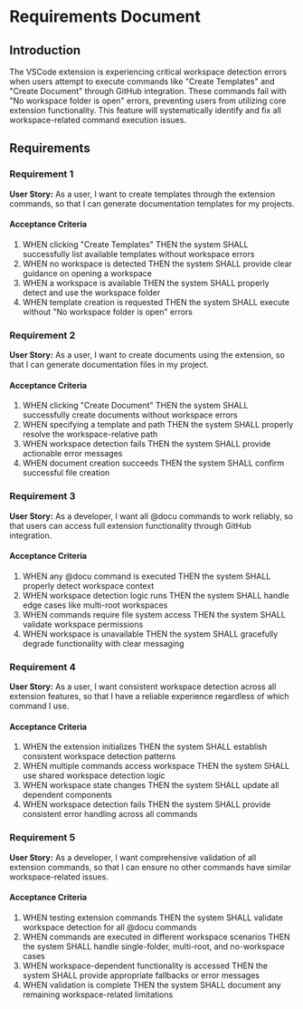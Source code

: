 # Requirements Document

## Introduction

The VSCode extension is experiencing critical workspace detection errors when users attempt to execute commands like "Create Templates" and "Create Document" through GitHub integration. These commands fail with "No workspace folder is open" errors, preventing users from utilizing core extension functionality. This feature will systematically identify and fix all workspace-related command execution issues.

## Requirements

### Requirement 1

**User Story:** As a user, I want to create templates through the extension commands, so that I can generate documentation templates for my projects.

#### Acceptance Criteria

1. WHEN clicking "Create Templates" THEN the system SHALL successfully list available templates without workspace errors
2. WHEN no workspace is detected THEN the system SHALL provide clear guidance on opening a workspace
3. WHEN a workspace is available THEN the system SHALL properly detect and use the workspace folder
4. WHEN template creation is requested THEN the system SHALL execute without "No workspace folder is open" errors

### Requirement 2

**User Story:** As a user, I want to create documents using the extension, so that I can generate documentation files in my project.

#### Acceptance Criteria

1. WHEN clicking "Create Document" THEN the system SHALL successfully create documents without workspace errors
2. WHEN specifying a template and path THEN the system SHALL properly resolve the workspace-relative path
3. WHEN workspace detection fails THEN the system SHALL provide actionable error messages
4. WHEN document creation succeeds THEN the system SHALL confirm successful file creation

### Requirement 3

**User Story:** As a developer, I want all @docu commands to work reliably, so that users can access full extension functionality through GitHub integration.

#### Acceptance Criteria

1. WHEN any @docu command is executed THEN the system SHALL properly detect workspace context
2. WHEN workspace detection logic runs THEN the system SHALL handle edge cases like multi-root workspaces
3. WHEN commands require file system access THEN the system SHALL validate workspace permissions
4. WHEN workspace is unavailable THEN the system SHALL gracefully degrade functionality with clear messaging

### Requirement 4

**User Story:** As a user, I want consistent workspace detection across all extension features, so that I have a reliable experience regardless of which command I use.

#### Acceptance Criteria

1. WHEN the extension initializes THEN the system SHALL establish consistent workspace detection patterns
2. WHEN multiple commands access workspace THEN the system SHALL use shared workspace detection logic
3. WHEN workspace state changes THEN the system SHALL update all dependent components
4. WHEN workspace detection fails THEN the system SHALL provide consistent error handling across all commands

### Requirement 5

**User Story:** As a developer, I want comprehensive validation of all extension commands, so that I can ensure no other commands have similar workspace-related issues.

#### Acceptance Criteria

1. WHEN testing extension commands THEN the system SHALL validate workspace detection for all @docu commands
2. WHEN commands are executed in different workspace scenarios THEN the system SHALL handle single-folder, multi-root, and no-workspace cases
3. WHEN workspace-dependent functionality is accessed THEN the system SHALL provide appropriate fallbacks or error messages
4. WHEN validation is complete THEN the system SHALL document any remaining workspace-related limitations